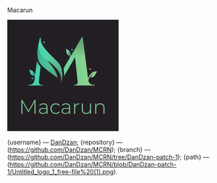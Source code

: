 Macarun

![Macarun](https://github.com/DanDzan/MCRN/blob/DanDzan-patch-1/Untitled_logo_1_free-file%20(1).png)

{username} — [DanDzan](https://github.com/DanDzan);
{repository} —(https://github.com/DanDzan/MCRN);
{branch} — (https://github.com/DanDzan/MCRN/tree/DanDzan-patch-1);
{path} — (https://github.com/DanDzan/MCRN/blob/DanDzan-patch-1/Untitled_logo_1_free-file%20(1).png).
